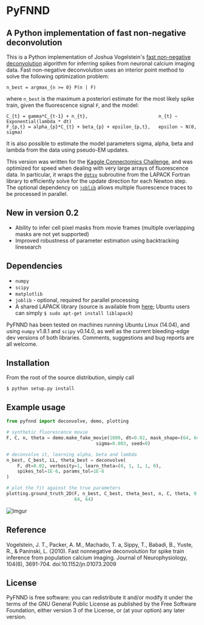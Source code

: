 PyFNND
=======
A Python implementation of fast non-negative deconvolution
------------------------------------

This is a Python implementation of Joshua Vogelstein's [fast non-negative deconvolution](https://github.com/jovo/fast-oopsi/raw/master/fast-oopsi.pdf) algorithm for inferring spikes from neuronal calcium imaging data. Fast non-negative deconvolution uses an interior point method to solve the following optimization problem:

    n_best = argmax_{n >= 0} P(n | F)

where `n_best` is the maximum a posteriori estimate for the most likely spike train, given the fluorescence signal `F`, and the model:

    C_{t} = gamma*C_{t-1} + n_{t},                          n_{t} ~ Exponential(lambda * dt)
    F_{p,t} = alpha_{p}*C_{t} + beta_{p} + epsilon_{p,t},   epsilon ~ N(0, sigma)

It is also possible to estimate the model parameters sigma, alpha, beta and lambda from the data using pseudo-EM updates.

This version was written for the [Kaggle Connectomics Challenge](https://www.kaggle.com/c/connectomics), and was optimized for speed when dealing with very large arrays of fluorescence data. In particular, it wraps the [`dgtsv`](http://www.netlib.org/lapack/explore-html/d1/db3/dgtsv_8f.html) subroutine from the LAPACK Fortran library to efficiently solve for the update direction for each Newton step. The optional dependency on [`joblib`](https://pythonhosted.org/joblib) allows multiple fluorescence traces to be processed in parallel.

New in version 0.2
-------------
* Ability to infer cell pixel masks from movie frames (multiple overlapping masks are not yet supported)
* Improved robustness of parameter estimation using backtracking linesearch

Dependencies
-------------
* `numpy`
* `scipy`
* `matplotlib`
* `joblib` - optional, required for parallel processing
* A shared LAPACK library (source is available from [here](http://www.netlib.org/lapack/#_software); Ubuntu users can simply `$ sudo apt-get install liblapack`)

PyFNND has been tested on machines running Ubuntu Linux (14.04), and using `numpy` v1.8.1 and `scipy` v0.14.0, as well as the current bleeding-edge dev versions of both libraries. Comments, suggestions and bug reports are all welcome.

Installation
---------------
From the root of the source distribution, simply call

    $ python setup.py install

Example usage
-----------------

```python
from pyfnnd import deconvolve, demo, plotting

# synthetic fluorescence movie
F, C, n, theta = demo.make_fake_movie(1000, dt=0.02, mask_shape=(64, 64),
                                 sigma=0.003, seed=0)

# deconvolve it, learning alpha, beta and lambda
n_best, C_best, LL, theta_best = deconvolve(
    F, dt=0.02, verbosity=1, learn_theta=(0, 1, 1, 1, 0),
    spikes_tol=1E-6, params_tol=1E-6
)

# plot the fit against the true parameters
plotting.ground_truth_2D(F, n_best, C_best, theta_best, n, C, theta, 0.02,
                         64, 64)
```

![Imgur](http://i.imgur.com/gBGuHBU.png)

Reference
----------
Vogelstein, J. T., Packer, A. M., Machado, T. a, Sippy, T., Babadi, B., Yuste, R., & Paninski, L. (2010). Fast nonnegative deconvolution for spike train inference from population calcium imaging. Journal of Neurophysiology, 104(6), 3691-704. doi:10.1152/jn.01073.2009

License
-----
PyFNND is free software: you can redistribute it and/or modify
it under the terms of the GNU General Public License as published by
the Free Software Foundation, either version 3 of the License, or
(at your option) any later version.